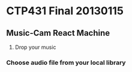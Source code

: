 CTP431 Final 20130115
=====================
Music-Cam React Machine
-----------------------
1. Drop your music
### Choose audio file from your local library
